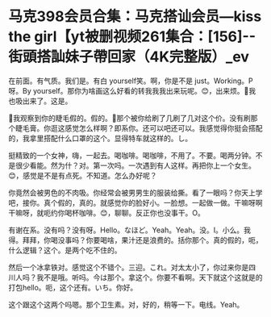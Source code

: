 # 马克398会员合集：马克搭讪会员—kiss the girl【yt被删视频261集合：[156]--街頭搭訕妹子帶回家（4K完整版）_ev

在前面。有气质。我们是。有白 yourself笑。啊，你是不是 just。Working。P呀。By yourself。那你为啥画这么好看的转我我我出来玩呢。😊，出来烦。🎼我也吸出来了。这是。

🎼我观察到你的睫毛假的。假的。🎼那个被你给刷了几刷了几对这个价。没有刷那个睫毛膏。你逛这感觉怎么样啊？即系你。还可以吧还可以。我感觉得你挺会搭配的，我拿里搭配什么口罩的这个。显得特车就这样的。し。

挺精致的一个女神，嗨，一起去。喝咖啡。喝咖啡，不用了。不要。喝两分钟。不是很少看能。然为什？对。第一次吗。一次遇到有人这样。再把你上一个女生。😊，感觉是不是有点死。不知道。怎么办好呢？

你竟然会被男色的不肉吸。你经常会被男男生的服装给撕。看了一眼吗？你天上学吧，接你。真个假的，真的。就感觉你的脸好小。一脸想。一起做一做。干嘛呀啊干嘛呀，就呃约你喝杯咖啡。😊，聊聊。反正你也没事干。O。

有谢在系。没有吗？没有呀。Hello。なほど。Yeah。Yeah。没。I。小么。我得。拜拜，你喝没事吗？你要喝啥，果汁还是浪费的。括你那个。真的假的，呃，什么逻辑？这个。是两个吃不住的。

然后一个冰拿铁对。感觉这个不错个。三迎。これ。对太太小了，你过来你是四川人吗？我不是哦。听吗。今は那个。拿这个。你要不看啊。天下就这个这就是的打包hello。呃，这个还有。いち。你好。

这个跟这个这两个吗嗯。那个卫生素。对，好的，稍等一下。电线。Yeah。